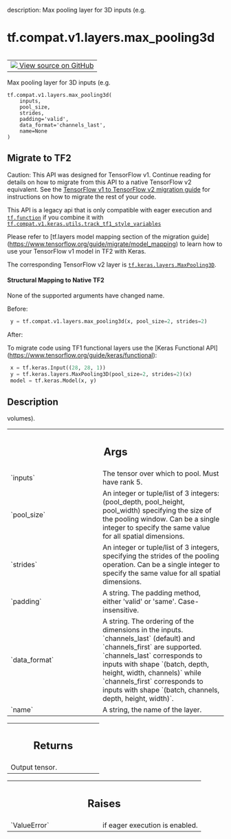 description: Max pooling layer for 3D inputs (e.g.

<div itemscope itemtype="http://developers.google.com/ReferenceObject">
<meta itemprop="name" content="tf.compat.v1.layers.max_pooling3d" />
<meta itemprop="path" content="Stable" />
</div>

# tf.compat.v1.layers.max_pooling3d

<!-- Insert buttons and diff -->

<table class="tfo-notebook-buttons tfo-api nocontent" align="left">
<td>
  <a target="_blank" href="https://github.com/keras-team/keras/tree/v2.9.0/keras/legacy_tf_layers/pooling.py#L819-L896">
    <img src="https://www.tensorflow.org/images/GitHub-Mark-32px.png" />
    View source on GitHub
  </a>
</td>
</table>



Max pooling layer for 3D inputs (e.g.

<pre class="devsite-click-to-copy prettyprint lang-py tfo-signature-link">
<code>tf.compat.v1.layers.max_pooling3d(
    inputs,
    pool_size,
    strides,
    padding=&#x27;valid&#x27;,
    data_format=&#x27;channels_last&#x27;,
    name=None
)
</code></pre>





 <section><devsite-expandable expanded>
 <h2 class="showalways">Migrate to TF2</h2>

Caution: This API was designed for TensorFlow v1.
Continue reading for details on how to migrate from this API to a native
TensorFlow v2 equivalent. See the
[TensorFlow v1 to TensorFlow v2 migration guide](https://www.tensorflow.org/guide/migrate)
for instructions on how to migrate the rest of your code.

This API is a legacy api that is only compatible with eager execution and
<a href="../../../../tf/function.md"><code>tf.function</code></a> if you combine it with
<a href="../../../../tf/compat/v1/keras/utils/track_tf1_style_variables.md"><code>tf.compat.v1.keras.utils.track_tf1_style_variables</code></a>

Please refer to [tf.layers model mapping section of the migration guide]
(https://www.tensorflow.org/guide/migrate/model_mapping)
to learn how to use your TensorFlow v1 model in TF2 with Keras.

The corresponding TensorFlow v2 layer is
<a href="../../../../tf/keras/layers/MaxPool3D.md"><code>tf.keras.layers.MaxPooling3D</code></a>.


#### Structural Mapping to Native TF2

None of the supported arguments have changed name.

Before:

```python
 y = tf.compat.v1.layers.max_pooling3d(x, pool_size=2, strides=2)
```

After:

To migrate code using TF1 functional layers use the [Keras Functional API]
(https://www.tensorflow.org/guide/keras/functional):

```python
 x = tf.keras.Input((28, 28, 1))
 y = tf.keras.layers.MaxPooling3D(pool_size=2, strides=2)(x)
 model = tf.keras.Model(x, y)
```


 </aside></devsite-expandable></section>

<h2>Description</h2>

<!-- Placeholder for "Used in" -->

volumes).

<!-- Tabular view -->
 <table class="responsive fixed orange">
<colgroup><col width="214px"><col></colgroup>
<tr><th colspan="2"><h2 class="add-link">Args</h2></th></tr>

<tr>
<td>
`inputs`
</td>
<td>
The tensor over which to pool. Must have rank 5.
</td>
</tr><tr>
<td>
`pool_size`
</td>
<td>
An integer or tuple/list of 3 integers: (pool_depth, pool_height,
pool_width) specifying the size of the pooling window. Can be a single
integer to specify the same value for all spatial dimensions.
</td>
</tr><tr>
<td>
`strides`
</td>
<td>
An integer or tuple/list of 3 integers, specifying the strides of
the pooling operation. Can be a single integer to specify the same value
for all spatial dimensions.
</td>
</tr><tr>
<td>
`padding`
</td>
<td>
A string. The padding method, either 'valid' or 'same'.
Case-insensitive.
</td>
</tr><tr>
<td>
`data_format`
</td>
<td>
A string. The ordering of the dimensions in the inputs.
`channels_last` (default) and `channels_first` are supported.
`channels_last` corresponds to inputs with shape `(batch, depth, height,
width, channels)` while `channels_first` corresponds to inputs with shape
`(batch, channels, depth, height, width)`.
</td>
</tr><tr>
<td>
`name`
</td>
<td>
A string, the name of the layer.
</td>
</tr>
</table>



<!-- Tabular view -->
 <table class="responsive fixed orange">
<colgroup><col width="214px"><col></colgroup>
<tr><th colspan="2"><h2 class="add-link">Returns</h2></th></tr>
<tr class="alt">
<td colspan="2">
Output tensor.
</td>
</tr>

</table>



<!-- Tabular view -->
 <table class="responsive fixed orange">
<colgroup><col width="214px"><col></colgroup>
<tr><th colspan="2"><h2 class="add-link">Raises</h2></th></tr>

<tr>
<td>
`ValueError`
</td>
<td>
if eager execution is enabled.
</td>
</tr>
</table>


